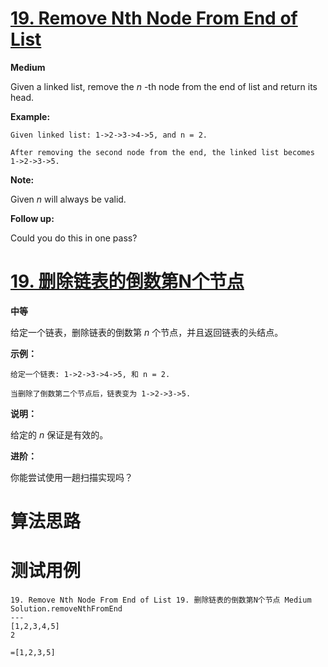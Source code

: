 # [19. Remove Nth Node From End of List][enTitle]

**Medium**

Given a linked list, remove the  *n* -th node from the end of list and return its head.

**Example:** 

```
Given linked list: 1->2->3->4->5, and n = 2.

After removing the second node from the end, the linked list becomes 1->2->3->5.

```

**Note:** 

Given  *n*  will always be valid.

**Follow up:** 

Could you do this in one pass?
# [19. 删除链表的倒数第N个节点][cnTitle]

**中等**

给定一个链表，删除链表的倒数第  *n* 个节点，并且返回链表的头结点。

**示例：** 

```
给定一个链表: 1->2->3->4->5, 和 n = 2.

当删除了倒数第二个节点后，链表变为 1->2->3->5.

```

**说明：** 

给定的  *n*  保证是有效的。

**进阶：** 

你能尝试使用一趟扫描实现吗？


# 算法思路

# 测试用例
```
19. Remove Nth Node From End of List 19. 删除链表的倒数第N个节点 Medium
Solution.removeNthFromEnd
---
[1,2,3,4,5]
2

=[1,2,3,5]
```

[enTitle]: https://leetcode.com/problems/remove-nth-node-from-end-of-list/
[cnTitle]: https://leetcode-cn.com/problems/remove-nth-node-from-end-of-list/



